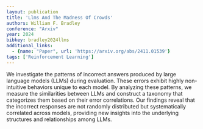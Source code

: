 ```yaml
---
layout: publication
title: 'Llms And The Madness Of Crowds'
authors: William F. Bradley
conference: "Arxiv"
year: 2024
bibkey: bradley2024llms
additional_links:
  - {name: "Paper", url: 'https://arxiv.org/abs/2411.01539'}
tags: ['Reinforcement Learning']
---
```

We investigate the patterns of incorrect answers produced by large language
models (LLMs) during evaluation. These errors exhibit highly non-intuitive
behaviors unique to each model. By analyzing these patterns, we measure the
similarities between LLMs and construct a taxonomy that categorizes them based
on their error correlations. Our findings reveal that the incorrect responses
are not randomly distributed but systematically correlated across models,
providing new insights into the underlying structures and relationships among
LLMs.

